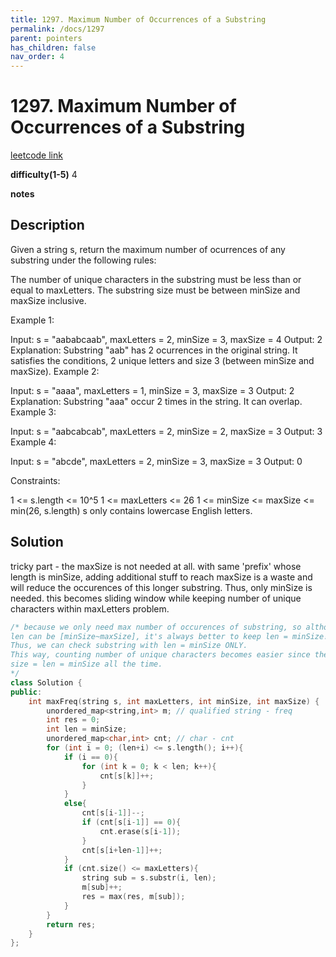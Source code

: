 ```yaml
---
title: 1297. Maximum Number of Occurrences of a Substring
permalink: /docs/1297
parent: pointers
has_children: false
nav_order: 4
---
```

# 1297. Maximum Number of Occurrences of a Substring
[leetcode link](https://leetcode.com/problems/maximum-number-of-occurrences-of-a-substring/)

**difficulty(1-5)** 
4

**notes**   


## Description
Given a string s, return the maximum number of ocurrences of any substring under the following rules:

The number of unique characters in the substring must be less than or equal to maxLetters.
The substring size must be between minSize and maxSize inclusive.
 

Example 1:

Input: s = "aababcaab", maxLetters = 2, minSize = 3, maxSize = 4
Output: 2
Explanation: Substring "aab" has 2 ocurrences in the original string.
It satisfies the conditions, 2 unique letters and size 3 (between minSize and maxSize).
Example 2:

Input: s = "aaaa", maxLetters = 1, minSize = 3, maxSize = 3
Output: 2
Explanation: Substring "aaa" occur 2 times in the string. It can overlap.
Example 3:

Input: s = "aabcabcab", maxLetters = 2, minSize = 2, maxSize = 3
Output: 3
Example 4:

Input: s = "abcde", maxLetters = 2, minSize = 3, maxSize = 3
Output: 0
 

Constraints:

1 <= s.length <= 10^5
1 <= maxLetters <= 26
1 <= minSize <= maxSize <= min(26, s.length)
s only contains lowercase English letters.

## Solution
tricky part - the maxSize is not needed at all. 
with same 'prefix' whose length is minSize, adding additional stuff to reach
maxSize is a waste and will reduce the occurences of this longer substring. 
Thus, only minSize is needed. this becomes sliding window while keeping number of
unique characters within maxLetters problem.

```c++
/* because we only need max number of occurences of substring, so although substring
len can be [minSize~maxSize], it's always better to keep len = minSize!
Thus, we can check substring with len = minSize ONLY. 
This way, counting number of unique characters becomes easier since the moving window 
size = len = minSize all the time. 
*/
class Solution {
public:
    int maxFreq(string s, int maxLetters, int minSize, int maxSize) {
        unordered_map<string,int> m; // qualified string - freq
        int res = 0;
        int len = minSize;
        unordered_map<char,int> cnt; // char - cnt
        for (int i = 0; (len+i) <= s.length(); i++){
            if (i == 0){
                for (int k = 0; k < len; k++){
                    cnt[s[k]]++;
                }
            }
            else{
                cnt[s[i-1]]--;
                if (cnt[s[i-1]] == 0){
                    cnt.erase(s[i-1]);
                }
                cnt[s[i+len-1]]++;
            }
            if (cnt.size() <= maxLetters){
                string sub = s.substr(i, len);
                m[sub]++;
                res = max(res, m[sub]);
            }
        }
        return res;
    }
};
```

<!-- 
Default label
{: .label }

Blue label
{: .label .label-blue }

Stable
{: .label .label-green }

New release
{: .label .label-purple }

Coming soon
{: .label .label-yellow }

Deprecated
{: .label .label-red } -->
